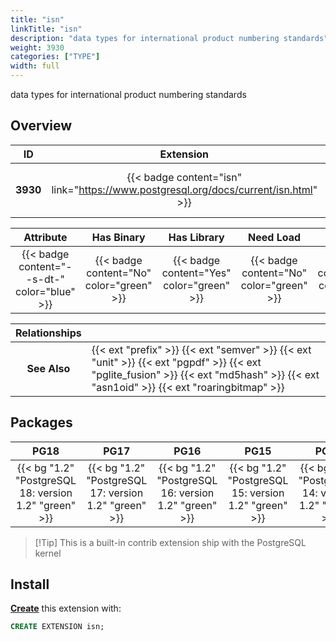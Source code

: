 ```yaml
---
title: "isn"
linkTitle: "isn"
description: "data types for international product numbering standards"
weight: 3930
categories: ["TYPE"]
width: full
---
```


data types for international product numbering standards


## Overview

|    ID    | Extension |  Package   | Version |        Category        |           License            |       Language       |
|:--------:|:---------:|:----------:|:-------:|:----------------------:|:----------------------------:|:--------------------:|
| **3930** | {{< badge content="isn" link="https://www.postgresql.org/docs/current/isn.html" >}} | {{< ext "isn" >}} | `1.2` | {{< category "TYPE" >}} | {{< license "PostgreSQL" >}} | {{< language "C" >}} |


|  Attribute | Has Binary | Has Library | Need Load | Has DDL | Relocatable | Trusted |
|:----------:|:----------:|:-----------:|:---------:|:-------:|:-----------:|:-------:|
| {{< badge content="--s-dt-" color="blue" >}} | {{< badge content="No" color="green" >}} | {{< badge content="Yes" color="green" >}} | {{< badge content="No" color="green" >}} | {{< badge content="Yes" color="green" >}} | {{< badge content="no" color="red" >}} | {{< badge content="yes" color="green" >}} |


| **Relationships** |   |
|:-----------------:|:----|
|   **See Also**    | {{< ext "prefix" >}} {{< ext "semver" >}} {{< ext "unit" >}} {{< ext "pgpdf" >}} {{< ext "pglite_fusion" >}} {{< ext "md5hash" >}} {{< ext "asn1oid" >}} {{< ext "roaringbitmap" >}} |


## Packages

| **PG18** | **PG17** | **PG16** | **PG15** | **PG14** | **PG13** |
|:--------:|:--------:|:--------:|:--------:|:--------:|:--------:|
| {{< bg "1.2" "PostgreSQL 18: version 1.2" "green" >}} | {{< bg "1.2" "PostgreSQL 17: version 1.2" "green" >}} | {{< bg "1.2" "PostgreSQL 16: version 1.2" "green" >}} | {{< bg "1.2" "PostgreSQL 15: version 1.2" "green" >}} | {{< bg "1.2" "PostgreSQL 14: version 1.2" "green" >}} | {{< bg "1.2" "PostgreSQL 13: version 1.2" "green" >}} |

> [!Tip] This is a built-in contrib extension ship with the PostgreSQL kernel


## Install

[**Create**](https://ext.pgsty.com/usage/create) this extension with:

```sql
CREATE EXTENSION isn;
```
